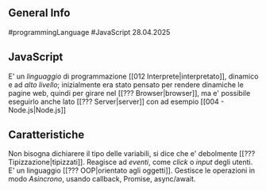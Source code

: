 ## General Info
#programmingLanguage
#JavaScript
28.04.2025

## JavaScript
E' un *linguaggio* di programmazione [[012 Interprete|interpretato]], dinamico e ad *alto livello*; inizialmente era stato pensato per rendere dinamiche le pagine web, quindi per girare nel [[??? Browser|browser]], ma e' possibile eseguirlo anche lato [[??? Server|server]] con ad esempio [[004 - Node.js|Node.js]]

## Caratteristiche
Non bisogna dichiarere il tipo delle variabili, si dice che e' debolmente [[??? Tipizzazione|tipizzati]].
Reagisce ad *eventi*, come *click* o *input* degli utenti.
E' un linguaggio [[??? OOP|orientato agli oggetti]].
Gestisce le operazioni in modo *Asincrono*, usando callback, Promise, async/await.
